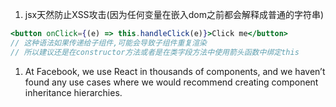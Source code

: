 1. jsx天然防止XSS攻击(因为任何变量在嵌入dom之前都会解释成普通的字符串)
```jsx
<button onClick={(e) => this.handleClick(e)}>Click me</button>
// 这种语法如果传递给子组件,可能会导致子组件重复渲染
// 所以建议还是在constructor方法或者是在类字段方法中使用箭头函数中绑定this
```
1. At Facebook, we use React in thousands of components, and we haven’t found any use cases where we would recommend creating component inheritance hierarchies.
